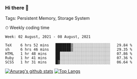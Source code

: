 ### Hi there 👋

Tags: Persistent Memory, Storage System

<!--

[![Anurag's github stats](https://github-readme-stats.vercel.app/api?username=wwyf)](https://github.com/anuraghazra/github-readme-stats)

[![Anurag's github stats](https://github-readme-stats.vercel.app/api?username=wwyf&count_private=true)](https://github.com/anuraghazra/github-readme-stats)


[![Top Langs](https://github-readme-stats.vercel.app/api/top-langs/?username=wwyf&count_private=true&&hide=jupyter%20notebook,html)](https://github.com/anuraghazra/github-readme-stats)



-->


⏱ Weekly coding time

<!--START_SECTION:waka-->
```text
Week: 02 August, 2021 - 08 August, 2021

TeX    6 hrs 52 mins   ███████▒░░░░░░░░░░░░░░░░░   29.84 % 
sh     6 hrs 46 mins   ███████▒░░░░░░░░░░░░░░░░░   29.35 % 
HTML   1 hr 48 mins    ██░░░░░░░░░░░░░░░░░░░░░░░   07.86 % 
Ruby   1 hr 41 mins    ██░░░░░░░░░░░░░░░░░░░░░░░   07.36 % 
SCSS   1 hr 31 mins    █▓░░░░░░░░░░░░░░░░░░░░░░░   06.64 % 
```
<!--END_SECTION:waka-->



[![Anurag's github stats](https://github-readme-stats.vercel.app/api?username=wwyf&count_private=true&show_icons=true&hide_border=true)](https://github.com/anuraghazra/github-readme-stats) [![Top Langs](https://github-readme-stats.vercel.app/api/top-langs/?username=wwyf&count_private=true&hide=jupyter%20notebook,html,OpenEdge%20ABL&langs_count=10&layout=compact&hide_border=true)](https://github.com/anuraghazra/github-readme-stats)

<!--

[![willianrod's wakatime stats](https://github-readme-stats.vercel.app/api/wakatime?username=wwyf)](https://github.com/anuraghazra/github-readme-stats)


-->
